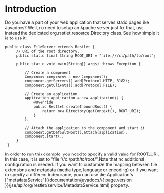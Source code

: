# Introduction

Do you have a part of your web application that serves static pages like
Javadocs? Well, no need to setup an Apache server just for that, use
instead the dedicated org.restlet.resource.Directory class. See how
simple it is to use it:

<pre class="language-java"><code class="language-java">public class FileServer extends Restlet {
     // URI of the root directory.  
     public static final String ROOT_URI = "file:///c:/path/to/root";  

     public static void main(String[] args) throws Exception {

         // Create a component
         Component component = new Component();  
         component.getServers().add(Protocol.HTTP, 8182);  
         component.getClients().add(Protocol.FILE);  

         // Create an application  
         Application application = new Application() {  
             @Override  
             public Restlet createInboundRoot() {  
                 return new Directory(getContext(), ROOT_URI);  
             }  
         };  

         // Attach the application to the component and start it  
         component.getDefaultHost().attach(application);  
         component.start();
     }
 }
</code></pre>

In order to run this example, you need to specify a valid value for
ROOT\_URI, In this case, it is set to
"file:///c:/path/to/root/".Note that no additional configuration is
needed. If you want to customize the mapping between file extensions and
metadata (media type, language or encoding) or if you want to specify a
different index name, you can use the Application's
["metadataService"](/documentation/javadocs/{{ page.version }}/jse/api/org/restlet/service/MetadataService.html)
property.
